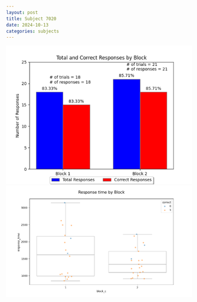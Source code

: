 ```yaml
---
layout: post
title: Subject 7020
date: 2024-10-13
categories: subjects
---
```


![](data/7020/run-2/7020_ATS_responses.png)
![](data/7020/run-2/7020_ATS_rt.png)
